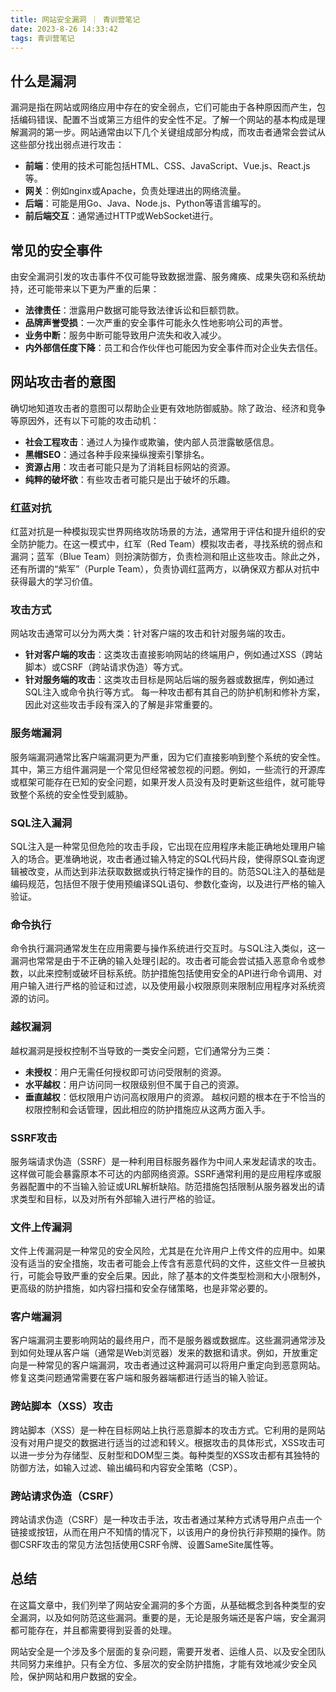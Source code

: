```yaml
---
title: 网站安全漏洞 ｜ 青训营笔记
date: 2023-8-26 14:33:42
tags: 青训营笔记
---
```


## 什么是漏洞

漏洞是指在网站或网络应用中存在的安全弱点，它们可能由于各种原因而产生，包括编码错误、配置不当或第三方组件的安全性不足。了解一个网站的基本构成是理解漏洞的第一步。网站通常由以下几个关键组成部分构成，而攻击者通常会尝试从这些部分找出弱点进行攻击：

- **前端**：使用的技术可能包括HTML、CSS、JavaScript、Vue.js、React.js等。
- **网关**：例如nginx或Apache，负责处理进出的网络流量。
- **后端**：可能是用Go、Java、Node.js、Python等语言编写的。
- **前后端交互**：通常通过HTTP或WebSocket进行。

## 常见的安全事件

由安全漏洞引发的攻击事件不仅可能导致数据泄露、服务瘫痪、成果失窃和系统劫持，还可能带来以下更为严重的后果：

- **法律责任**：泄露用户数据可能导致法律诉讼和巨额罚款。
- **品牌声誉受损**：一次严重的安全事件可能永久性地影响公司的声誉。
- **业务中断**：服务中断可能导致用户流失和收入减少。
- **内外部信任度下降**：员工和合作伙伴也可能因为安全事件而对企业失去信任。

## 网站攻击者的意图

确切地知道攻击者的意图可以帮助企业更有效地防御威胁。除了政治、经济和竞争等原因外，还有以下可能的攻击动机：

- **社会工程攻击**：通过人为操作或欺骗，使内部人员泄露敏感信息。
- **黑帽SEO**：通过各种手段来操纵搜索引擎排名。
- **资源占用**：攻击者可能只是为了消耗目标网站的资源。
- **纯粹的破坏欲**：有些攻击者可能只是出于破坏的乐趣。

### 红蓝对抗

红蓝对抗是一种模拟现实世界网络攻防场景的方法，通常用于评估和提升组织的安全防护能力。在这一模式中，红军（Red Team）模拟攻击者，寻找系统的弱点和漏洞；蓝军（Blue Team）则扮演防御方，负责检测和阻止这些攻击。除此之外，还有所谓的“紫军”（Purple Team），负责协调红蓝两方，以确保双方都从对抗中获得最大的学习价值。

### 攻击方式

网站攻击通常可以分为两大类：针对客户端的攻击和针对服务端的攻击。

- **针对客户端的攻击**：这类攻击直接影响网站的终端用户，例如通过XSS（跨站脚本）或CSRF（跨站请求伪造）等方式。
- **针对服务端的攻击**：这类攻击目标是网站后端的服务器或数据库，例如通过SQL注入或命令执行等方式。 每一种攻击都有其自己的防护机制和修补方案，因此对这些攻击手段有深入的了解是非常重要的。

### 服务端漏洞

服务端漏洞通常比客户端漏洞更为严重，因为它们直接影响到整个系统的安全性。其中，第三方组件漏洞是一个常见但经常被忽视的问题。例如，一些流行的开源库或框架可能存在已知的安全问题，如果开发人员没有及时更新这些组件，就可能导致整个系统的安全性受到威胁。

### SQL注入漏洞

SQL注入是一种常见但危险的攻击手段，它出现在应用程序未能正确地处理用户输入的场合。更准确地说，攻击者通过输入特定的SQL代码片段，使得原SQL查询逻辑被改变，从而达到非法获取数据或执行特定操作的目的。防范SQL注入的基础是编码规范，包括但不限于使用预编译SQL语句、参数化查询，以及进行严格的输入验证。

### 命令执行

命令执行漏洞通常发生在应用需要与操作系统进行交互时。与SQL注入类似，这一漏洞也常常是由于不正确的输入处理引起的。攻击者可能会尝试插入恶意命令或参数，以此来控制或破坏目标系统。防护措施包括使用安全的API进行命令调用、对用户输入进行严格的验证和过滤，以及使用最小权限原则来限制应用程序对系统资源的访问。

### 越权漏洞

越权漏洞是授权控制不当导致的一类安全问题，它们通常分为三类：

- **未授权**：用户无需任何授权即可访问受限制的资源。
- **水平越权**：用户访问同一权限级别但不属于自己的资源。
- **垂直越权**：低权限用户访问高权限用户的资源。 越权问题的根本在于不恰当的权限控制和会话管理，因此相应的防护措施应从这两方面入手。

### SSRF攻击

服务端请求伪造（SSRF）是一种利用目标服务器作为中间人来发起请求的攻击。这样做可能会暴露原本不可达的内部网络资源。SSRF通常利用的是应用程序或服务器配置中的不当输入验证或URL解析缺陷。防范措施包括限制从服务器发出的请求类型和目标，以及对所有外部输入进行严格的验证。

### 文件上传漏洞

文件上传漏洞是一种常见的安全风险，尤其是在允许用户上传文件的应用中。如果没有适当的安全措施，攻击者可能会上传含有恶意代码的文件，这些文件一旦被执行，可能会导致严重的安全后果。因此，除了基本的文件类型检测和大小限制外，更高级的防护措施，如内容扫描和安全存储策略，也是非常必要的。

### 客户端漏洞

客户端漏洞主要影响网站的最终用户，而不是服务器或数据库。这些漏洞通常涉及到如何处理从客户端（通常是Web浏览器）发来的数据和请求。例如，开放重定向是一种常见的客户端漏洞，攻击者通过这种漏洞可以将用户重定向到恶意网站。修复这类问题通常需要在客户端和服务器端都进行适当的输入验证。

### 跨站脚本（XSS）攻击

跨站脚本（XSS）是一种在目标网站上执行恶意脚本的攻击方式。它利用的是网站没有对用户提交的数据进行适当的过滤和转义。根据攻击的具体形式，XSS攻击可以进一步分为存储型、反射型和DOM型三类。每种类型的XSS攻击都有其独特的防御方法，如输入过滤、输出编码和内容安全策略（CSP）。

### 跨站请求伪造（CSRF）

跨站请求伪造（CSRF）是一种攻击手法，攻击者通过某种方式诱导用户点击一个链接或按钮，从而在用户不知情的情况下，以该用户的身份执行非预期的操作。防御CSRF攻击的常见方法包括使用CSRF令牌、设置SameSite属性等。

## 总结 

在这篇文章中，我们列举了网站安全漏洞的多个方面，从基础概念到各种类型的安全漏洞，以及如何防范这些漏洞。重要的是，无论是服务端还是客户端，安全漏洞都可能存在，并且都需要得到妥善的处理。

网站安全是一个涉及多个层面的复杂问题，需要开发者、运维人员、以及安全团队共同努力来维护。只有全方位、多层次的安全防护措施，才能有效地减少安全风险，保护网站和用户数据的安全。